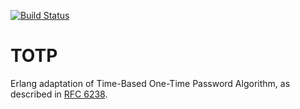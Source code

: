 [![Build Status](https://travis-ci.org/ibnfirnas/erlang-totp.svg?branch=master)](https://travis-ci.org/ibnfirnas/erlang-totp)

TOTP
====

Erlang adaptation of Time-Based One-Time Password Algorithm, as described in
[RFC 6238].

[RFC 6238]: https://tools.ietf.org/html/rfc6238
